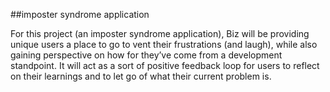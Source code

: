 ##imposter syndrome application

For this project (an imposter syndrome application), Biz will be providing unique users a place to go to vent their frustrations (and laugh), while also gaining perspective on how for they’ve come from a development standpoint. It will act as a sort of positive feedback loop for users to reflect on their learnings and to let go of what their current problem is.
